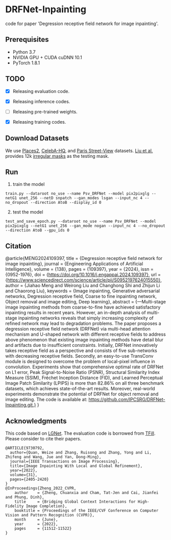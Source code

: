 # DRFNet-Inpainting

code for paper 'Degression receptive field network for image inpainting'.

## Prerequisites

- Python 3.7
- NVIDIA GPU + CUDA cuDNN 10.1
- PyTorch 1.8.1

## TODO

- [x] Releasing evaluation code.
- [x] Releasing inference codes.
- [ ] Releasing pre-trained weights.
- [x] Releasing training codes.


## Download Datasets

We use [Places2](http://places2.csail.mit.edu/), [CelebA-HQ](https://github.com/switchablenorms/CelebAMask-HQ), and [Paris Street-View](https://github.com/pathak22/context-encoder) datasets. [Liu et al.](https://arxiv.org/abs/1804.07723) provides 12k [irregular masks](https://nv-adlr.github.io/publication/partialconv-inpainting) as the testing mask.

## Run
1. train the model
```
train.py --dataroot no_use --name Psv_DRFNet --model pix2pixglg --netG1 unet_256 --netD snpatch --gan_modes lsgan --input_nc 4 --no_dropout --direction AtoB --display_id 0
```
2. test the model 
```
test_and_save_epoch.py --dataroot no_use --name Psv_DRFNet --model pix2pixglg --netG1 unet_256 --gan_mode nogan --input_nc 4 --no_dropout --direction AtoB --gpu_ids 0
```


## Citation

@article{MENG2024109397,
title = {Degression receptive field network for image inpainting},
journal = {Engineering Applications of Artificial Intelligence},
volume = {138},
pages = {109397},
year = {2024},
issn = {0952-1976},
doi = {https://doi.org/10.1016/j.engappai.2024.109397},
url = {https://www.sciencedirect.com/science/article/pii/S0952197624015550},
author = {Jiahao Meng and Weirong Liu and Changhong Shi and Zhijun Li and Chaorong Liu},
keywords = {Image inpainting, Generative adversarial networks, Degression receptive field, Coarse to fine inpainting network, Object removal and image editing, Deep learning},
abstract = {—Multi-stage image inpainting methods from coarse-to-fine have achieved satisfactory inpainting results in recent years. However, an in-depth analysis of multi-stage inpainting networks reveals that simply increasing complexity of refined network may lead to degradation problems. The paper proposes a degression receptive field network (DRFNet) via multi-head attention mechanism and U-shaped network with different receptive fields to address above phenomenon that existing image inpainting methods have detail blur and artifacts due to insufficient constraints. Initially, DRFNet innovatively takes receptive field as a perspective and consists of five sub-networks with decreasing receptive fields. Secondly, an easy-to-use TransConv module is designed to overcome the problem of local-pixel influence in convolution. Experiments show that comprehensive optimal rate of DRFNet on L1 error, Peak Signal-to-Noise Ratio (PSNR), Structural Similarity Index Measure (SSIM), Fréchet Inception Distance (FID), and Learned Perceptual Image Patch Similarity (LPIPS) is more than 82.86% on all three benchmark datasets, which achieves state-of-the-art results. Moreover, real-world experiments demonstrate the potential of DRFNet for object removal and image editing. The code is available at: https://github.com/IPCSRG/DRFNet-Inpainting.git.}
}

## Acknowledgments

This code based on [LGNet](https://github.com/weizequan/LGNet).
The evaluation code is borrowed from [TFill](https://github.com/lyndonzheng/TFill).
Please consider to cite their papers.
```
@ARTICLE{9730792,
  author={Quan, Weize and Zhang, Ruisong and Zhang, Yong and Li, Zhifeng and Wang, Jue and Yan, Dong-Ming},
  journal={IEEE Transactions on Image Processing}, 
  title={Image Inpainting With Local and Global Refinement}, 
  year={2022},
  volume={31},
  pages={2405-2420}
}
@InProceedings{Zheng_2022_CVPR,
    author    = {Zheng, Chuanxia and Cham, Tat-Jen and Cai, Jianfei and Phung, Dinh},
    title     = {Bridging Global Context Interactions for High-Fidelity Image Completion},
    booktitle = {Proceedings of the IEEE/CVF Conference on Computer Vision and Pattern Recognition (CVPR)},
    month     = {June},
    year      = {2022},
    pages     = {11512-11522}
}
```
